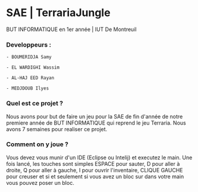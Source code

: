 # SAE | TerrariaJungle

BUT INFORMATIQUE en 1er année | IUT De Montreuil

### Developpeurs : 

    - BOUMERIDJA Samy
    
    - EL WARDIGHI Wassim
    
    - AL-HAJ EED Rayan
    
    - MEDJDOUB Ilyes
    

### Quel est ce projet ?

Nous avons pour but de faire un jeu pour la SAE de fin d'année de notre premiere année de BUT INFORMATIQUE qui reprend le jeu Terraria.
Nous avons 7 semaines pour realiser ce projet.


### Comment on y joue ?

Vous devez vous munir d'un IDE (Eclipse ou Intelij) et executez le main. Une fois lancé, les touches sont simples ESPACE pour sauter,
D pour aller à droite, Q pour aller à gauche, I pour ouvrir l'inventaire, CLIQUE GAUCHE pour creuser et si et seulement si vous 
avez un bloc sur dans votre main vous pouvez poser un bloc.
